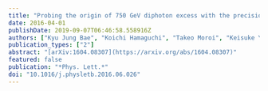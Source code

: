 ```yaml
---
title: "Probing the origin of 750 GeV diphoton excess with the precision measurements at the ILC"
date: 2016-04-01
publishDate: 2019-09-07T06:46:58.558916Z
authors: ["Kyu Jung Bae", "Koichi Hamaguchi", "Takeo Moroi", "Keisuke Yanagi"]
publication_types: ["2"]
abstract: "[arXiv:1604.08307](https://arxiv.org/abs/1604.08307)"
featured: false
publication: "*Phys. Lett.*"
doi: "10.1016/j.physletb.2016.06.026"
---
```


